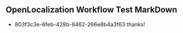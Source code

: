 ## OpenLocalization Workflow Test MarkDown

* 803f3c3e-6feb-428b-8462-266e8b4a3f63 
thanks!



<!--HONumber=Jan16_HO4-->
